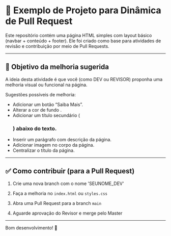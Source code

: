 # 📝 Exemplo de Projeto para Dinâmica de Pull Request

Este repositório contém uma página HTML simples com layout básico (navbar + conteúdo + footer).
Ele foi criado como base para atividades de revisão e contribuição por meio de Pull Requests.

---

## 🎯 Objetivo da melhoria sugerida

A ideia desta atividade é que você (como DEV ou REVISOR) proponha uma melhoria visual ou funcional na página.

Sugestões possíveis de melhoria:
- Adicionar um botão “Saiba Mais”.
- Alterar a cor de fundo .
- Adicionar um título secundário (<h3>) abaixo do texto.
- Inserir um parágrafo com descrição da página.
- Adicionar imagem no corpo da página.
- Centralizar o título da página.

---

## ✅ Como contribuir (para a Pull Request)

1. Crie uma nova branch com o nome 'SEUNOME_DEV'

2. Faça a melhoria no `index.html` ou `styles.css`
3. Abra uma Pull Request para a branch `main`
4. Aguarde aprovação do Revisor e merge pelo Master

---

Bom desenvolvimento! 🚀
